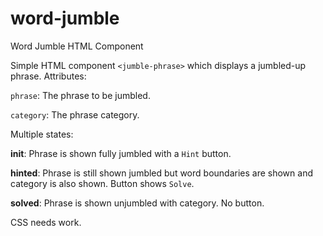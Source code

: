 # word-jumble
Word Jumble HTML Component

Simple HTML component `<jumble-phrase>` which displays a jumbled-up
phrase.  Attributes:

`phrase`: The phrase to be jumbled.

`category`: The phrase category.


Multiple states:

**init**: Phrase is shown fully jumbled with a `Hint` button.

**hinted**: Phrase is still shown jumbled but word boundaries are
shown and category is also shown.  Button shows `Solve`.

**solved**: Phrase is shown unjumbled with category.  No button.


CSS needs work.